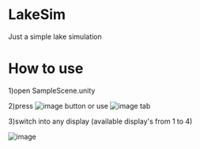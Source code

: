 # LakeSim
Just a simple lake simulation
# How to use
1)open SampleScene.unity

2)press ![image](https://github.com/3004mochalov/LakeSim/assets/91348452/cb9c76a3-9a29-44ef-85ae-1a4f6d9beeb4) button or use ![image](https://github.com/3004mochalov/LakeSim/assets/91348452/f930d90b-2589-4992-8ab2-4db11c4539d1) tab


3)switch into any display (available display's from 1 to 4)

![image](https://github.com/3004mochalov/LakeSim/assets/91348452/c4324a89-4f7a-4f49-95b3-3777d9e48b2f)
